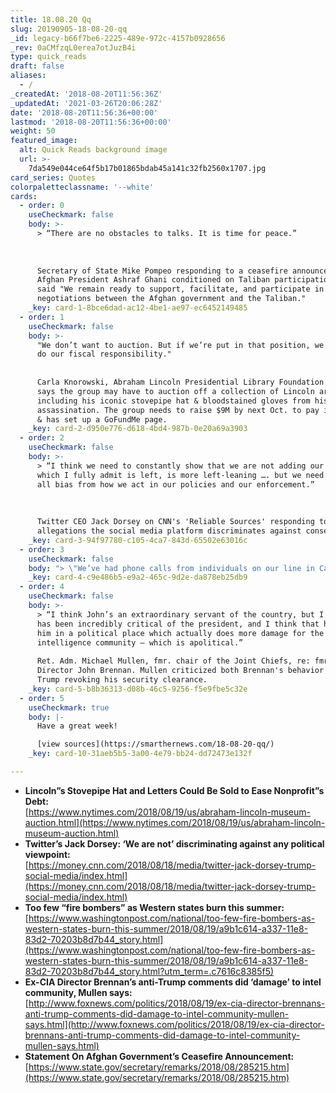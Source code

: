 ```yaml
---
title: 18.08.20 Qq
slug: 20190905-18-08-20-qq
_id: legacy-b66f7be6-2225-489e-972c-4157b0928656
_rev: 0aCMfzqL0erea7otJuzB4i
type: quick_reads
draft: false
aliases:
  - /
_createdAt: '2018-08-20T11:56:36Z'
_updatedAt: '2021-03-26T20:06:28Z'
date: '2018-08-20T11:56:36+00:00'
lastmod: '2018-08-20T11:56:36+00:00'
weight: 50
featured_image:
  alt: Quick Reads background image
  url: >-
    7da549e044ce64f5b17b01865bdab45a141c32fb2560x1707.jpg
card_series: Quotes
colorpaletteclassname: '--white'
cards:
  - order: 0
    useCheckmark: false
    body: >-
      > “There are no obstacles to talks. It is time for peace.”  
        
        
        
      Secretary of State Mike Pompeo responding to a ceasefire announced by
      Afghan President Ashraf Ghani conditioned on Taliban participation. Pompeo
      said "We remain ready to support, facilitate, and participate in direct
      negotiations between the Afghan government and the Taliban."
    _key: card-1-8bce6dad-ac12-4be1-ae97-ec6452149485
  - order: 1
    useCheckmark: false
    body: >-
      "We don’t want to auction. But if we’re put in that position, we have to
      do our fiscal responsibility."  
        
        
      Carla Knorowski, Abraham Lincoln Presidential Library Foundation CEO who
      says the group may have to auction off a collection of Lincoln artifacts,
      including his iconic stovepipe hat & bloodstained gloves from his
      assassination. The group needs to raise $9M by next Oct. to pay its bills
      & has set up a GoFundMe page.
    _key: card-2-d950e776-d618-4bd4-987b-0e20a69a3903
  - order: 2
    useCheckmark: false
    body: >-
      > “I think we need to constantly show that we are not adding our own bias,
      which I fully admit is left, is more left-leaning …. but we need to remove
      all bias from how we act in our policies and our enforcement.”  
        
        
        
      Twitter CEO Jack Dorsey on CNN's 'Reliable Sources' responding to
      allegations the social media platform discriminates against conservatives.
    _key: card-3-94f97780-c105-4ca7-843d-65502e63016c
  - order: 3
    useCheckmark: false
    body: "> \"We’ve had phone calls from individuals on our line in California desperate to know what is going on and asking us, a\x18Why isn’t the plane flying?’”  \n  \nRoger Miller, managing partner at Alterna Capital Partners that owns a company of air tankers that fight forest fires. Demand has outrun supply and there's debate as to whether there are enough air assets working in the right way to help contain these fires.\n\n[Click: Fire Refresher](https://smarthernews.com/18-08-15-fire-wood/)"
    _key: card-4-c9e486b5-e9a2-465c-9d2e-da878eb25db9
  - order: 4
    useCheckmark: false
    body: >-
      > “I think John’s an extraordinary servant of the country, but I think he
      has been incredibly critical of the president, and I think that has put
      him in a political place which actually does more damage for the
      intelligence community — which is apolitical.”  
        
      Ret. Adm. Michael Mullen, fmr. chair of the Joint Chiefs, re: fmr. CIA
      Director John Brennan. Mullen criticized both Brennan's behavior & Pres.
      Trump revoking his security clearance.
    _key: card-5-b8b36313-d08b-46c5-9256-f5e9fbe5c32e
  - order: 5
    useCheckmark: true
    body: |-
      Have a great week!

      [view sources](https://smarthernews.com/18-08-20-qq/)
    _key: card-10-31aeb5b5-3a00-4e79-bb24-dd72473e132f

---
```

* **Lincoln”s Stovepipe Hat and Letters Could Be Sold to Ease Nonprofit”s Debt:**  
[https://www.nytimes.com/2018/08/19/us/abraham-lincoln-museum-auction.html](https://www.nytimes.com/2018/08/19/us/abraham-lincoln-museum-auction.html)
* **Twitter’s Jack Dorsey: ‘We are not’ discriminating against any political viewpoint:**  
[https://money.cnn.com/2018/08/18/media/twitter-jack-dorsey-trump-social-media/index.html](https://money.cnn.com/2018/08/18/media/twitter-jack-dorsey-trump-social-media/index.html)
* **Too few “fire bombers” as Western states burn this summer:**  
[https://www.washingtonpost.com/national/too-few-fire-bombers-as-western-states-burn-this-summer/2018/08/19/a9b1c614-a337-11e8-83d2-70203b8d7b44_story.html](https://www.washingtonpost.com/national/too-few-fire-bombers-as-western-states-burn-this-summer/2018/08/19/a9b1c614-a337-11e8-83d2-70203b8d7b44_story.html?utm_term=.c7616c8385f5)
* **Ex-CIA Director Brennan’s anti-Trump comments did ‘damage’ to intel community, Mullen says:**  
[http://www.foxnews.com/politics/2018/08/19/ex-cia-director-brennans-anti-trump-comments-did-damage-to-intel-community-mullen-says.html](http://www.foxnews.com/politics/2018/08/19/ex-cia-director-brennans-anti-trump-comments-did-damage-to-intel-community-mullen-says.html)
* **Statement On Afghan Government’s Ceasefire Announcement:**  
[https://www.state.gov/secretary/remarks/2018/08/285215.htm](https://www.state.gov/secretary/remarks/2018/08/285215.htm)